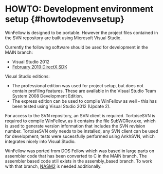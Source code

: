 HOWTO: Development environment setup    {#howtodevenvsetup}
====================================

WinFellow is designed to be portable.
However the project files contained in the SVN repository are built using Microsoft Visual Studio.

Currently the following software should be used for development in the MAIN branch:
* Visual Studio 2012
* <a href="http://www.microsoft.com/en-us/download/details.aspx?id=10084">February 2010 DirectX SDK</a>

Visual Studio editions:
* The professional edition was used for project setup, but does not contain profiling features. These are available in the Visual Studio Team System 2008 Development Edition.
* The express edition can be used to compile WinFellow as well - this has been tested using Visual Studio 2012 (Update 2).

For access to the SVN repository, an SVN client is required.
TortoiseSVN is required to compile WinFellow, as it contains the file SubWCRev.exe, which is used to generate version information that includes the SVN revision number.
TortoiseSVN only needs to be installed, any SVN client can be used for development; tests were sucessfully performed using AnkhSVN, which integrates nicely into Visual Studio.

WinFellow was ported from DOS Fellow which was based in large parts on assembler code that has been converted to C in the MAIN branch.
The assembler based code still exists in the assembly_based branch. To work with that branch, <a href="http://nasm.sourceforge.net|nasm2">NASM2</a> is needed additionally.
